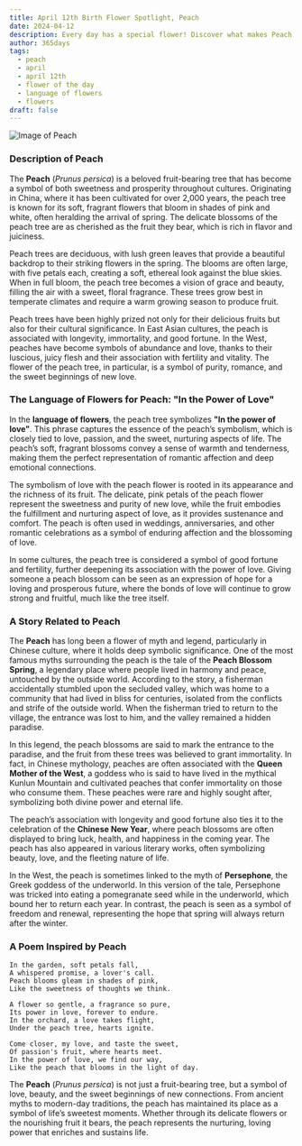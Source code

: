 ```yaml
---
title: April 12th Birth Flower Spotlight, Peach
date: 2024-04-12
description: Every day has a special flower! Discover what makes Peach unique as today’s birth flower and its symbolic meaning.
author: 365days
tags:
  - peach
  - april
  - april 12th
  - flower of the day
  - language of flowers
  - flowers
draft: false
---
```


![Image of Peach](https://cdn.pixabay.com/photo/2017/07/20/19/18/peach-blossom-2523391_1280.jpg#center)


### Description of Peach

The **Peach** (_Prunus persica_) is a beloved fruit-bearing tree that has become a symbol of both sweetness and prosperity throughout cultures. Originating in China, where it has been cultivated for over 2,000 years, the peach tree is known for its soft, fragrant flowers that bloom in shades of pink and white, often heralding the arrival of spring. The delicate blossoms of the peach tree are as cherished as the fruit they bear, which is rich in flavor and juiciness.

Peach trees are deciduous, with lush green leaves that provide a beautiful backdrop to their striking flowers in the spring. The blooms are often large, with five petals each, creating a soft, ethereal look against the blue skies. When in full bloom, the peach tree becomes a vision of grace and beauty, filling the air with a sweet, floral fragrance. These trees grow best in temperate climates and require a warm growing season to produce fruit.

Peach trees have been highly prized not only for their delicious fruits but also for their cultural significance. In East Asian cultures, the peach is associated with longevity, immortality, and good fortune. In the West, peaches have become symbols of abundance and love, thanks to their luscious, juicy flesh and their association with fertility and vitality. The flower of the peach tree, in particular, is a symbol of purity, romance, and the sweet beginnings of new love.

### The Language of Flowers for Peach: "In the Power of Love"

In the **language of flowers**, the peach tree symbolizes **"In the power of love"**. This phrase captures the essence of the peach’s symbolism, which is closely tied to love, passion, and the sweet, nurturing aspects of life. The peach’s soft, fragrant blossoms convey a sense of warmth and tenderness, making them the perfect representation of romantic affection and deep emotional connections.

The symbolism of love with the peach flower is rooted in its appearance and the richness of its fruit. The delicate, pink petals of the peach flower represent the sweetness and purity of new love, while the fruit embodies the fulfillment and nurturing aspect of love, as it provides sustenance and comfort. The peach is often used in weddings, anniversaries, and other romantic celebrations as a symbol of enduring affection and the blossoming of love.

In some cultures, the peach tree is considered a symbol of good fortune and fertility, further deepening its association with the power of love. Giving someone a peach blossom can be seen as an expression of hope for a loving and prosperous future, where the bonds of love will continue to grow strong and fruitful, much like the tree itself.

### A Story Related to Peach

The **Peach** has long been a flower of myth and legend, particularly in Chinese culture, where it holds deep symbolic significance. One of the most famous myths surrounding the peach is the tale of the **Peach Blossom Spring**, a legendary place where people lived in harmony and peace, untouched by the outside world. According to the story, a fisherman accidentally stumbled upon the secluded valley, which was home to a community that had lived in bliss for centuries, isolated from the conflicts and strife of the outside world. When the fisherman tried to return to the village, the entrance was lost to him, and the valley remained a hidden paradise.

In this legend, the peach blossoms are said to mark the entrance to the paradise, and the fruit from these trees was believed to grant immortality. In fact, in Chinese mythology, peaches are often associated with the **Queen Mother of the West**, a goddess who is said to have lived in the mythical Kunlun Mountain and cultivated peaches that confer immortality on those who consume them. These peaches were rare and highly sought after, symbolizing both divine power and eternal life.

The peach’s association with longevity and good fortune also ties it to the celebration of the **Chinese New Year**, where peach blossoms are often displayed to bring luck, health, and happiness in the coming year. The peach has also appeared in various literary works, often symbolizing beauty, love, and the fleeting nature of life.

In the West, the peach is sometimes linked to the myth of **Persephone**, the Greek goddess of the underworld. In this version of the tale, Persephone was tricked into eating a pomegranate seed while in the underworld, which bound her to return each year. In contrast, the peach is seen as a symbol of freedom and renewal, representing the hope that spring will always return after the winter.

### A Poem Inspired by Peach

```
In the garden, soft petals fall,  
A whispered promise, a lover's call.  
Peach blooms gleam in shades of pink,  
Like the sweetness of thoughts we think.  

A flower so gentle, a fragrance so pure,  
Its power in love, forever to endure.  
In the orchard, a love takes flight,  
Under the peach tree, hearts ignite.  

Come closer, my love, and taste the sweet,  
Of passion's fruit, where hearts meet.  
In the power of love, we find our way,  
Like the peach that blooms in the light of day.  
```

The **Peach** (_Prunus persica_) is not just a fruit-bearing tree, but a symbol of love, beauty, and the sweet beginnings of new connections. From ancient myths to modern-day traditions, the peach has maintained its place as a symbol of life’s sweetest moments. Whether through its delicate flowers or the nourishing fruit it bears, the peach represents the nurturing, loving power that enriches and sustains life.

